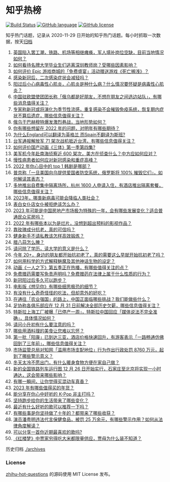 # 知乎热榜
[![Build Status](https://github.com/ToWeLong/zhihu-hot-questions/workflows/CI/badge.svg)](https://github.com/ToWeLong/zhihu-hot-questions/actions)
[![GitHub language](https://img.shields.io/badge/language-golang-orange.svg)](https://golang.org/)
[![GitHub license](https://img.shields.io/github/license/ToWeLong/zhihu-hot-questions)](https://github.com/ToWeLong/zhihu-hot-questions/blob/main/LICENSE)

知乎热门话题，记录从 2020-11-29 日开始的知乎热门话题。每小时抓取一次数据，按天[归档](./archives)

<!-- BEGIN -->

1. [英国陷入罢工潮，铁路、机场等相继瘫痪，军人填补岗位空缺，目前当地情况如何？](https://www.zhihu.com/question/574569825)
1. [如何看待名牌大学毕业生们逃离深圳教师岗？受哪些因素影响？](https://www.zhihu.com/question/574577601)
1. [如何评价 Epic 游戏商城的「免费盛宴」活动赠送游戏《死亡搁浅》？](https://www.zhihu.com/question/574392978)
1. [感染新冠后，二次感染症状会减轻吗？](https://www.zhihu.com/question/573355274)
1. [阳过后小心病毒性心肌炎，心肌炎是种什么病？什么情况要怀疑是病毒性心肌炎？](https://www.zhihu.com/question/574649906)
1. [中国驻欧盟使团团长称「俄乌都是好朋友，不想在朋友之间选边站队」，有哪些消息值得关注？](https://www.zhihu.com/question/574595377)
1. [专家称新冠或将演化为季节性流感，重复感染不会摧毁免疫系统，恢复期内症状不算后遗症，哪些信息值得关注？](https://www.zhihu.com/question/574283805)
1. [俄乌于巴赫穆特爆发激烈巷战，当地形势如何？](https://www.zhihu.com/question/574580255)
1. [你有哪些想留在 2022 年的问题，对明年有哪些期待？](https://www.zhihu.com/question/573586153)
1. [为什么England可以翻译为英格兰 而Spain不翻译为斯班?](https://www.zhihu.com/question/573876392)
1. [台军通报解放军 71 架次战机抵近台湾，有哪些信息值得关注？](https://www.zhihu.com/question/574762636)
1. [如何评价国产动画《三体》第一季第四集?](https://www.zhihu.com/question/572851170)
1. [美军机今年赴南海侦察近 600 架次，美方在侦查什么？中方应如何应对？](https://www.zhihu.com/question/574681060)
1. [慢性病患者如何应对新冠感染和重症高峰？](https://www.zhihu.com/question/574554665)
1. [2022 年你心目中的 top 1 韩剧是哪部？](https://www.zhihu.com/question/563617491)
1. [普京称「一旦美国向乌提供爱国者防空系统，俄罗斯将 100% 摧毁它们」，如何解读其表态？](https://www.zhihu.com/question/574761466)
1. [多地推出自费集中隔离场所，杭州 1600 人申请入住，有酒店推出隔离套餐，哪些信息值得关注？](https://www.zhihu.com/question/574242855)
1. [2023年，哪类新病毒可能会降临人类社会？](https://www.zhihu.com/question/573794047)
1. [表白女仆店女仆被拒绝该怎么办？](https://www.zhihu.com/question/549994553)
1. [2023 年可能是中国房地产市场极为特殊的一年，会有哪些发展变化？适合普通民众买房吗？](https://www.zhihu.com/question/574553944)
1. [2022 年有哪些本以为是烂片，没想到超出预料的影视作品？](https://www.zhihu.com/question/551718969)
1. [靠玫瑰成分抗老，真的可信吗？](https://www.zhihu.com/question/574763161)
1. [健身新手不请私教该怎样高效锻炼？](https://www.zhihu.com/question/571963172)
1. [腊八蒜怎么腌？](https://www.zhihu.com/question/27809580)
1. [请问除了学历，读大学的意义是什么？](https://www.zhihu.com/question/574737252)
1. [今年 20+，身边的朋友都开始抗初老了，真的需要这么早就开始抗初老了吗？](https://www.zhihu.com/question/571413595)
1. [如何用科学的方式解释魅魔及其他神话生物的设定？](https://www.zhihu.com/question/455433580)
1. [动画《一人之下》第五季正在热播，有哪些值得关注的点？](https://www.zhihu.com/question/574113171)
1. [免费赠药需要写免责声明吗？免费赠药在法律上属于什么性质的行为？](https://www.zhihu.com/question/574661948)
1. [新冠阳过后多久可以跑步？](https://www.zhihu.com/question/573344550)
1. [电影版《想见你》有哪些细思极恐的细节？](https://www.zhihu.com/question/574116817)
1. [有没有什么奇奇怪怪的吃法，但却意外的好吃？](https://www.zhihu.com/question/572926187)
1. [在通往「农业强国」的路上，中国正面临哪些挑战？我们能做些什么？](https://www.zhihu.com/question/570980485)
1. [足协称各俱乐部应在 12 月 31 日前解决全部历史欠薪，哪些信息值得关注？](https://www.zhihu.com/question/573725904)
1. [特斯拉上海工厂被曝「已停产一周」，特斯拉中国回应「媒体说法不完全准确」，具体情况如何？](https://www.zhihu.com/question/574546255)
1. [请问小升初有什么要注意的吗？](https://www.zhihu.com/question/567078805)
1. [哪些用酒料理的美食让您难以忘怀？](https://www.zhihu.com/question/571852434)
1. [第一批「阳康」已到达三亚，酒店价格快速回升，有游客表示「一路畅通仿佛回到了三年前」，哪些信息值得关注？](https://www.zhihu.com/question/574518808)
1. [市场监管总局对知网「滥用市场支配地位」行为作出行政处罚 8760 万元，起到了哪些警示意义？](https://www.zhihu.com/question/574806517)
1. [冬天太冷不愿出门，有什么暖身食物方便在家自己做？](https://www.zhihu.com/question/572846170)
1. [新的全国铁路列车运行图 12 月 26 日开始实行，石家庄至北京将实现一小时通达，这会带来哪些影响？](https://www.zhihu.com/question/574525543)
1. [有哪一瞬间，让你觉得买混动车真香？](https://www.zhihu.com/question/574585970)
1. [2023 年有哪些值得买的年货？](https://www.zhihu.com/question/574109189)
1. [能分享在你心中好听的 K-Pop 非主打吗？](https://www.zhihu.com/question/574076076)
1. [坚持跑步给你的生活带来了哪些变化？](https://www.zhihu.com/question/573040637)
1. [最近有什么好听的歌可以推荐一下吗？](https://www.zhihu.com/question/574387482)
1. [有哪些事是你坚持做了十年的？都带来了哪些收获？](https://www.zhihu.com/question/574111862)
1. [演员潘粤明违法代言保健食品，被罚 25 万余元，有哪些警示作用？如何从法律角度解读？](https://www.zhihu.com/question/574656361)
1. [可以分享一首你近期最喜欢的歌吗?](https://www.zhihu.com/question/574580281)
1. [《红楼梦》中贾家穷得吃大米都限量供应，贾母为什么装不知道？](https://www.zhihu.com/question/561399508)

<!-- END -->

历史归档 [./archives](./archives)


### License
[zhihu-hot-questions](https://github.com/towelong/zhihu-hot-questions) 的源码使用 MIT License 发布。
